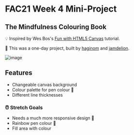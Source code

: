 # FAC21 Week 4 Mini-Project

## The Mindfulness Colouring Book

💡 Inspired by Wes Bos's [Fun with HTML5 Canvas](https://www.youtube.com/watch?v=8ZGAzJ0drl0&list=PLu8EoSxDXHP6CGK4YVJhL_VWetA865GOH&index=10) tutorial.

💪 This was a one-day project, built by [haginom](https://www.github.com/haginom) and [jamdelion](https://www.github.com/jamdelion).

![image](https://user-images.githubusercontent.com/31373245/114215987-36c83c80-995e-11eb-91fa-82f557c30063.png)

## Features

- Changeable canvas background
- Colour palette for pen colour 🎨
- Different line thicknesses


### ⏰ Stretch Goals

- Needs a much more responsive design 📵
- Rainbow pen colour 🌈
- Fill area with colour
